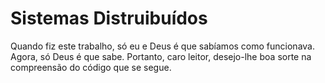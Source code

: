 # Sistemas Distruibuídos
Quando fiz este trabalho, só eu e Deus é que sabíamos como funcionava. Agora, só Deus é que sabe. Portanto, caro leitor, desejo-lhe boa sorte na compreensão do código que se segue.
